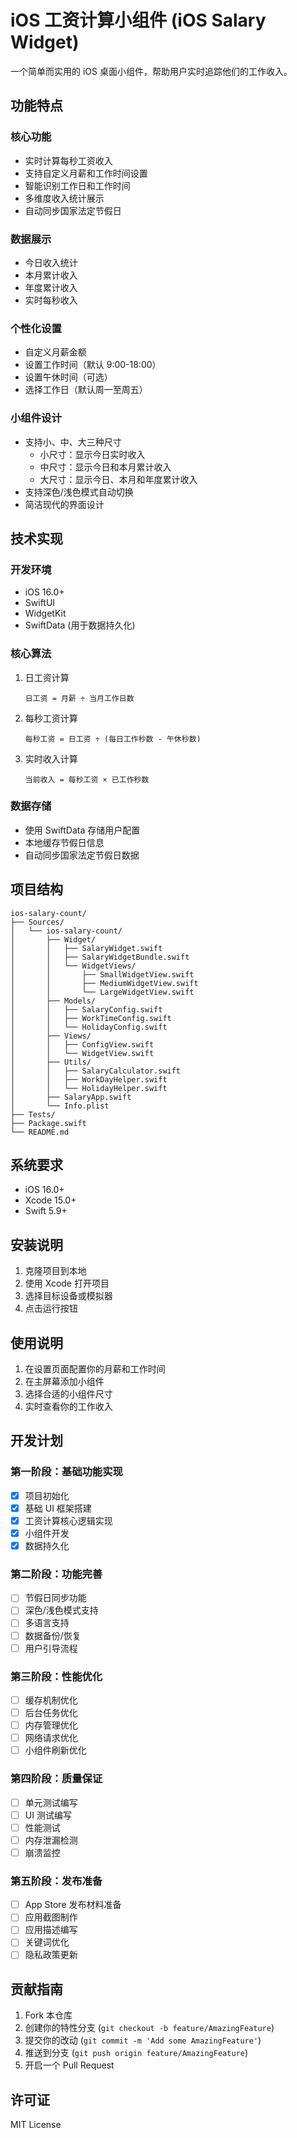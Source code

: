 # iOS 工资计算小组件 (iOS Salary Widget)

一个简单而实用的 iOS 桌面小组件，帮助用户实时追踪他们的工作收入。

## 功能特点

### 核心功能
- 实时计算每秒工资收入
- 支持自定义月薪和工作时间设置
- 智能识别工作日和工作时间
- 多维度收入统计展示
- 自动同步国家法定节假日

### 数据展示
- 今日收入统计
- 本月累计收入
- 年度累计收入
- 实时每秒收入

### 个性化设置
- 自定义月薪金额
- 设置工作时间（默认 9:00-18:00）
- 设置午休时间（可选）
- 选择工作日（默认周一至周五）

### 小组件设计
- 支持小、中、大三种尺寸
  - 小尺寸：显示今日实时收入
  - 中尺寸：显示今日和本月累计收入
  - 大尺寸：显示今日、本月和年度累计收入
- 支持深色/浅色模式自动切换
- 简洁现代的界面设计

## 技术实现

### 开发环境
- iOS 16.0+
- SwiftUI
- WidgetKit
- SwiftData (用于数据持久化)

### 核心算法
1. 日工资计算
   ```
   日工资 = 月薪 ÷ 当月工作日数
   ```

2. 每秒工资计算
   ```
   每秒工资 = 日工资 ÷ (每日工作秒数 - 午休秒数)
   ```

3. 实时收入计算
   ```
   当前收入 = 每秒工资 × 已工作秒数
   ```

### 数据存储
- 使用 SwiftData 存储用户配置
- 本地缓存节假日信息
- 自动同步国家法定节假日数据

## 项目结构
```
ios-salary-count/
├── Sources/
│   └── ios-salary-count/
│       ├── Widget/
│       │   ├── SalaryWidget.swift
│       │   ├── SalaryWidgetBundle.swift
│       │   └── WidgetViews/
│       │       ├── SmallWidgetView.swift
│       │       ├── MediumWidgetView.swift
│       │       └── LargeWidgetView.swift
│       ├── Models/
│       │   ├── SalaryConfig.swift
│       │   ├── WorkTimeConfig.swift
│       │   └── HolidayConfig.swift
│       ├── Views/
│       │   ├── ConfigView.swift
│       │   └── WidgetView.swift
│       ├── Utils/
│       │   ├── SalaryCalculator.swift
│       │   ├── WorkDayHelper.swift
│       │   └── HolidayHelper.swift
│       ├── SalaryApp.swift
│       └── Info.plist
├── Tests/
├── Package.swift
└── README.md
```

## 系统要求

- iOS 16.0+
- Xcode 15.0+
- Swift 5.9+

## 安装说明

1. 克隆项目到本地
2. 使用 Xcode 打开项目
3. 选择目标设备或模拟器
4. 点击运行按钮

## 使用说明

1. 在设置页面配置你的月薪和工作时间
2. 在主屏幕添加小组件
3. 选择合适的小组件尺寸
4. 实时查看你的工作收入

## 开发计划

### 第一阶段：基础功能实现
- [x] 项目初始化
- [x] 基础 UI 框架搭建
- [x] 工资计算核心逻辑实现
- [x] 小组件开发
- [x] 数据持久化

### 第二阶段：功能完善
- [ ] 节假日同步功能
- [ ] 深色/浅色模式支持
- [ ] 多语言支持
- [ ] 数据备份/恢复
- [ ] 用户引导流程

### 第三阶段：性能优化
- [ ] 缓存机制优化
- [ ] 后台任务优化
- [ ] 内存管理优化
- [ ] 网络请求优化
- [ ] 小组件刷新优化

### 第四阶段：质量保证
- [ ] 单元测试编写
- [ ] UI 测试编写
- [ ] 性能测试
- [ ] 内存泄漏检测
- [ ] 崩溃监控

### 第五阶段：发布准备
- [ ] App Store 发布材料准备
- [ ] 应用截图制作
- [ ] 应用描述编写
- [ ] 关键词优化
- [ ] 隐私政策更新

## 贡献指南

1. Fork 本仓库
2. 创建你的特性分支 (`git checkout -b feature/AmazingFeature`)
3. 提交你的改动 (`git commit -m 'Add some AmazingFeature'`)
4. 推送到分支 (`git push origin feature/AmazingFeature`)
5. 开启一个 Pull Request

## 许可证

MIT License 